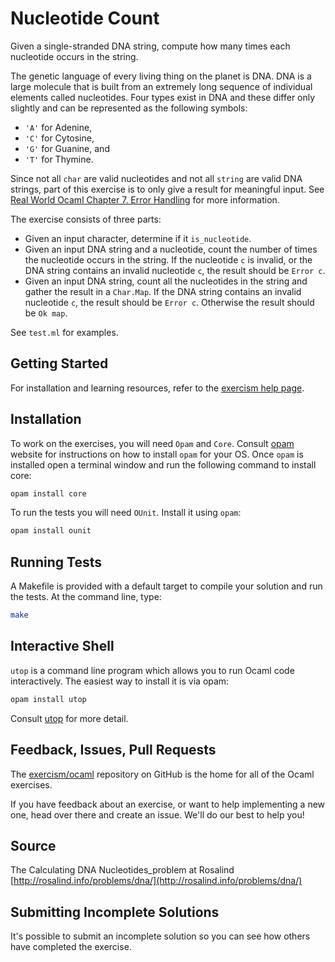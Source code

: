# Nucleotide Count

Given a single-stranded DNA string, compute how many times each nucleotide
occurs in the string.

The genetic language of every living thing on the planet is DNA.  DNA is a
large molecule that is built from an extremely long sequence of individual
elements called nucleotides.  Four types exist in DNA and these differ only
slightly and can be represented as the following symbols:

- `'A'` for Adenine,
- `'C'` for Cytosine,
- `'G'` for Guanine, and
- `'T'` for Thymine.

Since not all `char` are valid nucleotides and not all `string` are valid
DNA strings, part of this exercise is to only give a result for meaningful
input. See [Real World Ocaml Chapter 7. Error Handling][rwo7] for more
information.

[rwo7]: https://v1.realworldocaml.org/v1/en/html/error-handling.html

The exercise consists of three parts:
- Given an input character, determine if it `is_nucleotide`.
- Given an input DNA string and a nucleotide, count the number of times the
  nucleotide occurs in the string.  If the nucleotide `c` is invalid, or the
  DNA string contains an invalid nucleotide `c`, the result should be `Error c`.
- Given an input DNA string, count all the nucleotides in the string and
  gather the result in a `Char.Map`.  If the DNA string contains an invalid
  nucleotide `c`, the result should be `Error c`.  Otherwise the result
  should be `Ok map`.

See `test.ml` for examples.

## Getting Started
For installation and learning resources, refer to the
[exercism help page](http://exercism.io/languages/ocaml).

## Installation
To work on the exercises, you will need `Opam` and `Core`. Consult [opam](https://opam.ocaml.org) website for instructions on how to install `opam` for your OS. Once `opam` is installed open a terminal window and run the following command to install core:

```bash
opam install core
```

To run the tests you will need `OUnit`. Install it using `opam`:

```bash
opam install ounit
```

## Running Tests
A Makefile is provided with a default target to compile your solution and run the tests. At the command line, type:

```bash
make
```

## Interactive Shell
`utop` is a command line program which allows you to run Ocaml code interactively. The easiest way to install it is via opam:
```bash
opam install utop
```
Consult [utop](https://github.com/diml/utop/blob/master/README.md) for more detail.

## Feedback, Issues, Pull Requests
The [exercism/ocaml](https://github.com/exercism/ocaml) repository on
GitHub is the home for all of the Ocaml exercises.

If you have feedback about an exercise, or want to help implementing a new
one, head over there and create an issue.  We'll do our best to help you!

## Source

The Calculating DNA Nucleotides_problem at Rosalind [http://rosalind.info/problems/dna/](http://rosalind.info/problems/dna/)

## Submitting Incomplete Solutions
It's possible to submit an incomplete solution so you can see how others have completed the exercise.
